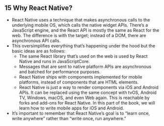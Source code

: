 ## 15 Why React Native?
- React Native uses a technique that makes asynchronous calls to the underlying mobile OS, which calls the native widget APIs. There’s a JavaScript engine, and the React API is mostly the same as React for the web. The difference is with the target; instead of a DOM, there are asynchronous API calls.
- This oversimplifies everything that’s happening under the hood but the basic ideas are as follows:
	- The same React library that’s used on the web is used by React Native and runs in JavaScriptCore.
	- Messages that are sent to native platform APIs are asynchronous and batched for performance purposes.
	- React Native ships with components implemented for mobile platforms, instead of components that are HTML elements.
	- React Native is just a way to render components via iOS and Android APIs. It can be replaced using the same concept with tvOS, Android TV, Windows, macOS, and even Web again. This is reachable by forks and add-ons for React Native. In this part of the book, we will learn how to write mobile apps for iOS and Android.
- It’s important to remember that React Native’s goal is to “learn once, write 
anywhere” rather than “write once, run anywhere.”